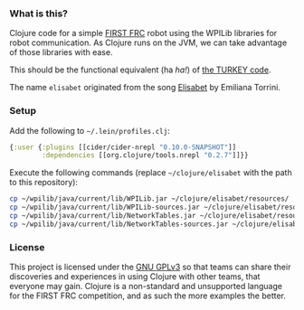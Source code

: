 ### What is this?
Clojure code for a simple [FIRST FRC](http://www.usfirst.org/roboticsprograms/frc) robot using the WPILib libraries for robot communication. As Clojure runs on the JVM, we can take advantage of those libraries with ease.

This should be the functional equivalent (ha _ha!_) of [the TURKEY code](https://github.com/glinia/3501-spark).

The name `elisabet` originated from the song [Elisabet](https://www.youtube.com/watch?v=6ZxU9i5EWU4) by Emiliana Torrini.

### Setup

Add the following to `~/.lein/profiles.clj`:
```clojure
{:user {:plugins [[cider/cider-nrepl "0.10.0-SNAPSHOT"]]
        :dependencies [[org.clojure/tools.nrepl "0.2.7"]]}}
```

Execute the following commands (replace `~/clojure/elisabet` with the path to this repository):
```bash
cp ~/wpilib/java/current/lib/WPILib.jar ~/clojure/elisabet/resources/
cp ~/wpilib/java/current/lib/WPILib-sources.jar ~/clojure/elisabet/resources/
cp ~/wpilib/java/current/lib/NetworkTables.jar ~/clojure/elisabet/resources/
cp ~/wpilib/java/current/lib/NetworkTables-sources.jar ~/clojure/elisabet/resources/
```

### License

This project is licensed under the [GNU GPLv3](https://www.gnu.org/licenses/gpl-3.0.en.html) so that teams can share their discoveries and experiences in using Clojure with other teams, that everyone may gain. Clojure is a non-standard and unsupported language for the FIRST FRC competition, and as such the more examples the better.
